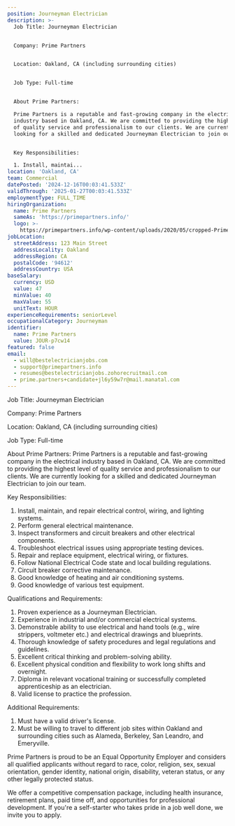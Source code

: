 ```yaml
---
position: Journeyman Electrician
description: >-
  Job Title: Journeyman Electrician


  Company: Prime Partners


  Location: Oakland, CA (including surrounding cities)


  Job Type: Full-time


  About Prime Partners:

  Prime Partners is a reputable and fast-growing company in the electrical
  industry based in Oakland, CA. We are committed to providing the highest level
  of quality service and professionalism to our clients. We are currently
  looking for a skilled and dedicated Journeyman Electrician to join our team.


  Key Responsibilities:

  1. Install, maintai...
location: 'Oakland, CA'
team: Commercial
datePosted: '2024-12-16T00:03:41.533Z'
validThrough: '2025-01-27T00:03:41.533Z'
employmentType: FULL_TIME
hiringOrganization:
  name: Prime Partners
  sameAs: 'https://primepartners.info/'
  logo: >-
    https://primepartners.info/wp-content/uploads/2020/05/cropped-Prime-Partners-Logo-NO-BG-1-1.png
jobLocation:
  streetAddress: 123 Main Street
  addressLocality: Oakland
  addressRegion: CA
  postalCode: '94612'
  addressCountry: USA
baseSalary:
  currency: USD
  value: 47
  minValue: 40
  maxValue: 55
  unitText: HOUR
experienceRequirements: seniorLevel
occupationalCategory: Journeyman
identifier:
  name: Prime Partners
  value: JOUR-p7cw14
featured: false
email:
  - will@bestelectricianjobs.com
  - support@primepartners.info
  - resumes@bestelectricianjobs.zohorecruitmail.com
  - prime.partners+candidate+jl6y59w7r@mail.manatal.com
---
```




Job Title: Journeyman Electrician

Company: Prime Partners

Location: Oakland, CA (including surrounding cities)

Job Type: Full-time

About Prime Partners:
Prime Partners is a reputable and fast-growing company in the electrical industry based in Oakland, CA. We are committed to providing the highest level of quality service and professionalism to our clients. We are currently looking for a skilled and dedicated Journeyman Electrician to join our team.

Key Responsibilities:
1. Install, maintain, and repair electrical control, wiring, and lighting systems.
2. Perform general electrical maintenance.
3. Inspect transformers and circuit breakers and other electrical components.
4. Troubleshoot electrical issues using appropriate testing devices.
5. Repair and replace equipment, electrical wiring, or fixtures.
6. Follow National Electrical Code state and local building regulations.
7. Circuit breaker corrective maintenance.
8. Good knowledge of heating and air conditioning systems.
9. Good knowledge of various test equipment.

Qualifications and Requirements:
1. Proven experience as a Journeyman Electrician.
2. Experience in industrial and/or commercial electrical systems.
3. Demonstrable ability to use electrical and hand tools (e.g., wire strippers, voltmeter etc.) and electrical drawings and blueprints.
4. Thorough knowledge of safety procedures and legal regulations and guidelines.
5. Excellent critical thinking and problem-solving ability.
6. Excellent physical condition and flexibility to work long shifts and overnight.
7. Diploma in relevant vocational training or successfully completed apprenticeship as an electrician.
8. Valid license to practice the profession.

Additional Requirements:
1. Must have a valid driver's license.
2. Must be willing to travel to different job sites within Oakland and surrounding cities such as Alameda, Berkeley, San Leandro, and Emeryville.

Prime Partners is proud to be an Equal Opportunity Employer and considers all qualified applicants without regard to race, color, religion, sex, sexual orientation, gender identity, national origin, disability, veteran status, or any other legally protected status. 

We offer a competitive compensation package, including health insurance, retirement plans, paid time off, and opportunities for professional development. If you're a self-starter who takes pride in a job well done, we invite you to apply.
